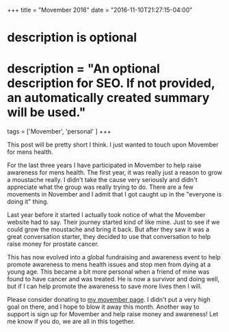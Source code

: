 +++
title = "Movember 2016"
date = "2016-11-10T21:27:15-04:00"

#
# description is optional
#
# description = "An optional description for SEO. If not provided, an automatically created summary will be used."

tags = ['Movember', 'personal' ]
+++

This post will be pretty short I think. I just wanted to touch upon Movember for mens health.

For the last three years I have participated in Movember to help raise awareness for mens health. The first year, it was really just a reason to grow a moustache really. I didn't take the cause very seriously and didn't appreciate what the group was really trying to do. There are a few movements in November and I admit that I got caught up in the "everyone is doing it" thing.

Last year before it started I actually took notice of what the Movember website had to say. Their journey started kind of like mine. Just to see if we could grow the moustache and bring it back. But after they saw it was a great conversation starter, they decided to use that conversation to help raise money for prostate cancer.

This has now evolved into a global fundraising and awareness event to help promote awareness to mens health issues and stop men from dying at a young age. This became a bit more personal when a friend of mine was found to have cancer and was treated. He is now a survivor and doing well, but if I can help promote the awareness to save more lives then I will.

Please consider donating to [my movember page](http://mobro.co/jesseanderson2). I didn't put a very high goal on there, and I hope to blow it away this month. Another way to support is sign up for Movember and help raise money and awareness! Let me know if you do, we are all in this together.
